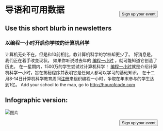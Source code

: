 

[<button style="float: right; margin-top: 50px">Sign up your event</button>](/#join)

# 导语和可用数据

## Use this short blurb in newsletters

### 以编程一小时开启你学校的计算机科学

计算机无处不在，但是和10前相比，教计算机科学的学校却更少了。 好消息是，我们正在着手改变现状。 如果你听说过去年的 [编程一小时](<%= hoc_uri('/') %>) ，就可能知道它创造了历史。 在一星期内，1500万的学生尝试过计算机科学！ [编程一小时](<%= hoc_uri('/') %>)就是介绍计算机科学一小时，旨在揭秘程序并表明它是任何人都可以学习的基础知识。 在十二月8-14日计算机科学教育周间[注册](<%= hoc_uri('/') %>)来组织编程一小时，争取在年末参与的学生达到1亿。 Add your school to the map, go to <http://hourofcode.com>

## Infographic version:

![图片](http://code.org/images/fit-8000/Code.org_infographic.png)

<a style="display: block" href="/#join"><button style="float: right;">Sign up your event</button></a>